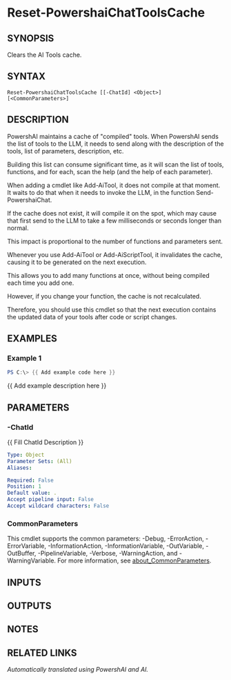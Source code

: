 ﻿---
external help file: powershai-help.xml
Module Name: powershai
online version:
schema: 2.0.0
---

# Reset-PowershaiChatToolsCache

## SYNOPSIS
Clears the AI Tools cache.

## SYNTAX

```
Reset-PowershaiChatToolsCache [[-ChatId] <Object>] [<CommonParameters>]
```

## DESCRIPTION
PowershAI maintains a cache of "compiled" tools.
When PowershAI sends the list of tools to the LLM, it needs to send along with the description of the tools, list of parameters, description, etc.

Building this list can consume significant time, as it will scan the list of tools, functions, and for each, scan the help (and the help of each parameter).

When adding a cmdlet like Add-AiTool, it does not compile at that moment.
It waits to do that when it needs to invoke the LLM, in the function Send-PowershaiChat.

If the cache does not exist, it will compile it on the spot, which may cause that first send to the LLM to take a few milliseconds or seconds longer than normal.

This impact is proportional to the number of functions and parameters sent.

Whenever you use Add-AiTool or Add-AiScriptTool, it invalidates the cache, causing it to be generated on the next execution.

This allows you to add many functions at once, without being compiled each time you add one.

However, if you change your function, the cache is not recalculated.

Therefore, you should use this cmdlet so that the next execution contains the updated data of your tools after code or script changes.

## EXAMPLES

### Example 1
```powershell
PS C:\> {{ Add example code here }}
```

{{ Add example description here }}

## PARAMETERS

### -ChatId
{{ Fill ChatId Description }}

```yaml
Type: Object
Parameter Sets: (All)
Aliases:

Required: False
Position: 1
Default value: .
Accept pipeline input: False
Accept wildcard characters: False
```

### CommonParameters
This cmdlet supports the common parameters: -Debug, -ErrorAction, -ErrorVariable, -InformationAction, -InformationVariable, -OutVariable, -OutBuffer, -PipelineVariable, -Verbose, -WarningAction, and -WarningVariable. For more information, see [about_CommonParameters](http://go.microsoft.com/fwlink/?LinkID=113216).

## INPUTS

## OUTPUTS

## NOTES

## RELATED LINKS



_Automatically translated using PowershAI and AI._
